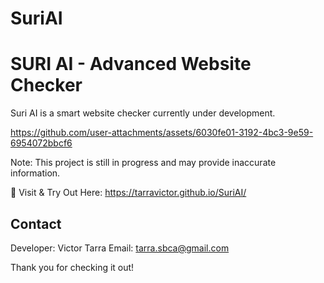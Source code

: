 # SuriAI

SURI AI - Advanced Website Checker
==================================

Suri AI is a smart website checker currently under development.


https://github.com/user-attachments/assets/6030fe01-3192-4bc3-9e59-6954072bbcf6


Note: This project is still in progress and may provide inaccurate information.

🔗 Visit & Try Out Here: https://tarravictor.github.io/SuriAI/

Contact
-------
Developer: Victor Tarra
Email: tarra.sbca@gmail.com

Thank you for checking it out!
